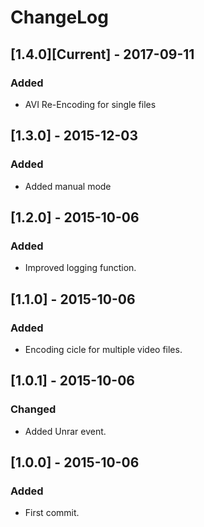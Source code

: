 # ChangeLog

## [1.4.0][Current] - 2017-09-11
### Added
- AVI Re-Encoding for single files

## [1.3.0] - 2015-12-03
### Added
- Added manual mode

## [1.2.0] - 2015-10-06
### Added
- Improved logging function.

## [1.1.0] - 2015-10-06
### Added
- Encoding cicle for multiple video files.

## [1.0.1] - 2015-10-06
### Changed
- Added Unrar event.

## [1.0.0] - 2015-10-06
### Added
- First commit.
